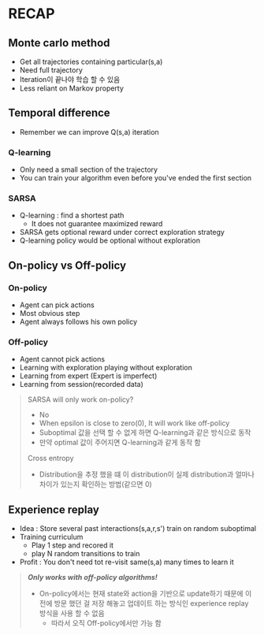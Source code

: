 # RECAP

## Monte carlo method

- Get all trajectories containing particular(s,a)
- Need full trajectory
- Iteration이 끝나야 학습 할 수 있음
- Less reliant on Markov property

## Temporal difference

- Remember we can improve Q(s,a) iteration

### Q-learning

- Only need a small section of the trajectory
- You can train your algorithm even before you've ended the first section

### SARSA

- Q-learning : find a shortest path
  - It does not guarantee maximized reward
- SARSA gets optional reward under correct exploration strategy
- Q-learning policy would be optional without exploration

## On-policy vs Off-policy

### On-policy

- Agent can pick actions
- Most obvious step
- Agent always follows his own policy

### Off-policy

- Agent cannot pick actions
- Learning with exploration playing without exploration
- Learning from expert (Expert is imperfect)
- Learning from session(recorded data)

>SARSA will only work on-policy?
>
>- No
>- When epsilon is close to zero(0), It will work like off-policy
>- Suboptimal 값을 선택 할 수 없게 하면 Q-learning과 같은 방식으로 동작
>- 만약 optimal 값이 주어지면 Q-learning과 같게 동작 함
>
>Cross entropy
>
>- Distribution을 추정 했을 떄 이 distribution이 실제 distribution과 얼마나 차이가 있는지 확인하는 방법(같으면 0)

## Experience replay

- Idea : Store several past interactions(s,a,r,s') train on random suboptimal
- Training curriculum
  - Play 1 step and recored it
  - play N random transitions to train
- Profit : You don't need tot re-visit same(s,a) many times to learn it

> ***Only works with off-policy algorithms!***
>
> - On-policy에서는 현재 state와 action을 기반으로 update하기 때문에 이전에 방문 했던 걸 저장 해놓고 업데이트 하는 방식인 experience replay 방식을 사용 할 수 없음
>   - 따라서 오직 Off-policy에서만 가능 함





